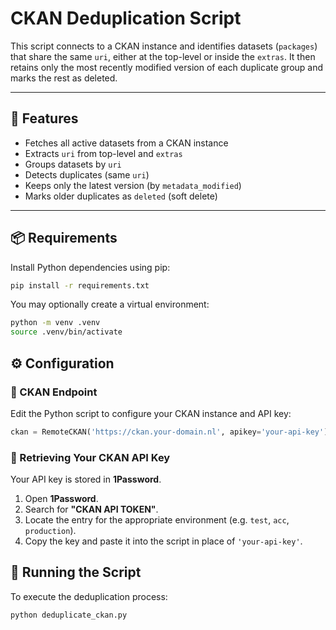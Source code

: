 # CKAN Deduplication Script

This script connects to a CKAN instance and identifies datasets (`packages`) that share the same `uri`, either at the top-level or inside the `extras`. It then retains only the most recently modified version of each duplicate group and marks the rest as deleted.

---

## 🚀 Features

- Fetches all active datasets from a CKAN instance
- Extracts `uri` from top-level and `extras`
- Groups datasets by `uri`
- Detects duplicates (same `uri`)
- Keeps only the latest version (by `metadata_modified`)
- Marks older duplicates as `deleted` (soft delete)

---

## 📦 Requirements

Install Python dependencies using pip:

```bash
pip install -r requirements.txt
```
You may optionally create a virtual environment:

```bash
python -m venv .venv
source .venv/bin/activate  
```

## ⚙️ Configuration

### 🔗 CKAN Endpoint

Edit the Python script to configure your CKAN instance and API key:

```python
ckan = RemoteCKAN('https://ckan.your-domain.nl', apikey='your-api-key')
```

### 🔐 Retrieving Your CKAN API Key

Your API key is stored in **1Password**.

1. Open **1Password**.
2. Search for **"CKAN API TOKEN"**.
3. Locate the entry for the appropriate environment (e.g. `test`, `acc`, `production`).
4. Copy the key and paste it into the script in place of `'your-api-key'`.

## 🧪 Running the Script

To execute the deduplication process:

```bash
python deduplicate_ckan.py
```

